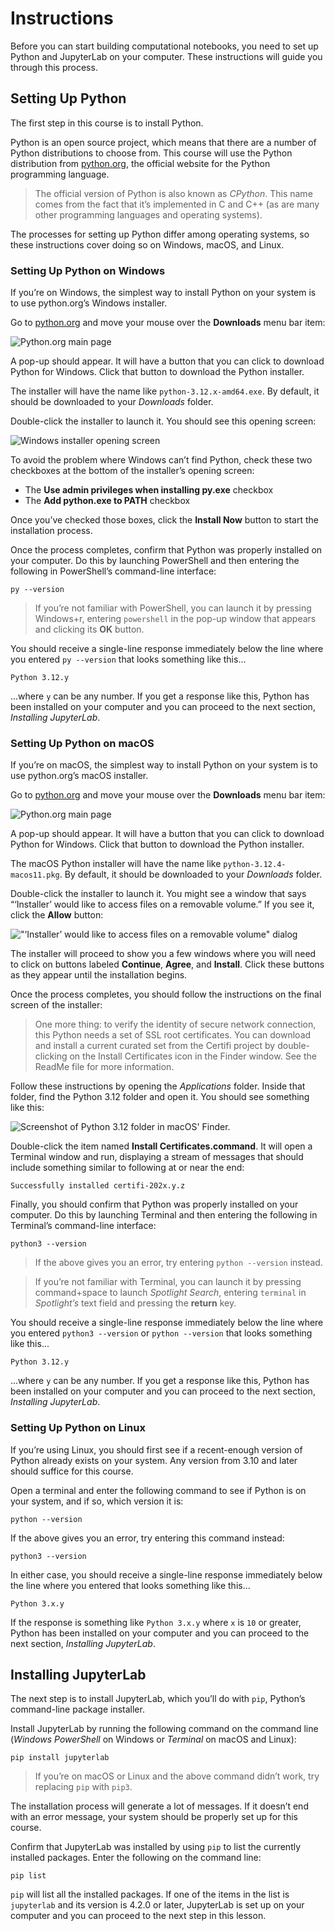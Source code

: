 # Instructions

Before you can start building computational notebooks, you need to set up Python and JupyterLab on your computer. These instructions will guide you through this process.


## Setting Up Python

The first step in this course is to install Python. 

Python is an open source project, which means that there are a number of Python distributions to choose from. This course will use the Python distribution from [python.org](https://www.python.org/), the official website for the Python programming language. 

> The official version of Python is also known as _CPython_. This name comes from the fact that it’s implemented in C and C++ (as are many other programming languages and operating systems).

The processes for setting up Python differ among operating systems, so these instructions cover doing so on Windows, macOS, and Linux.

### Setting Up Python on Windows

If you’re on Windows, the simplest way to install Python on your system is to use python.org’s Windows installer.

Go to [python.org](https://www.python.org/) and move your mouse over the **Downloads** menu bar item:

![Python.org main page](./images/python-site.png)

A pop-up should appear. It will have a button that you can click to download Python for Windows. Click that button to download the Python installer.

The installer will have the name like `python-3.12.x-amd64.exe`. By default, it should be downloaded to your _Downloads_ folder.

Double-click the installer to launch it. You should see this opening screen:

![Windows installer opening screen](./images/windows-installer.png)

To avoid the problem where Windows can’t find Python, check these two checkboxes at the bottom of the installer’s opening screen:

- The **Use admin privileges when installing py.exe** checkbox
- The **Add python.exe to PATH** checkbox

Once you’ve checked those boxes, click the **Install Now** button to start the installation process.

Once the process completes, confirm that Python was properly installed on your computer. Do this by launching PowerShell and then entering the following in PowerShell’s command-line interface:

```
py --version
```

> If you’re not familiar with PowerShell, you can launch it by pressing Windows+r, entering `powershell` in the pop-up window that appears and clicking its **OK** button.

You should receive a single-line response immediately below the line where you entered `py --version` that looks something like this...

```
Python 3.12.y
```

...where `y` can be any number. If you get a response like this, Python has been installed on your computer and you can proceed to the next section, _Installing JupyterLab_.

### Setting Up Python on macOS

If you’re on macOS, the simplest way to install Python on your system is to use python.org’s macOS installer.

Go to [python.org](https://www.python.org/) and move your mouse over the **Downloads** menu bar item:

![Python.org main page](./images/python-site.png)

A pop-up should appear. It will have a button that you can click to download Python for Windows. Click that button to download the Python installer.

The macOS Python installer will have the name like `python-3.12.4-macos11.pkg`. By default, it should be downloaded to your *Downloads* folder.

Double-click the installer to launch it. You might see a window that says “‘Installer’ would like to access files on a removable volume.” If you see it, click the **Allow** button:

!["‘Installer’ would like to access files on a removable volume" dialog]()

The installer will proceed to show you a few windows where you will need to click on buttons labeled **Continue**, **Agree**, and **Install**. Click these buttons as they appear until the installation begins.

Once the process completes, you should follow the instructions on the final screen of the installer:

> One more thing: to verify the identity of secure network connection, this Python needs a set of SSL root certificates. You can download and install a current curated set from the Certifi project by double-clicking on the Install Certificates icon in the Finder window. See the ReadMe file for more information.

Follow these instructions by opening the _Applications_ folder. Inside that folder, find the Python 3.12 folder and open it. You should see something like this:

![Screenshot of Python 3.12 folder in macOS' Finder.](./images/install-certificates%20on%20mac.png)

Double-click the item named **Install Certificates.command**. It will open a Terminal window and run, displaying a stream of messages that should include something similar to following at or near the end:

```
Successfully installed certifi-202x.y.z
```

Finally, you should confirm that Python was properly installed on your computer. Do this by launching Terminal and then entering the following in Terminal’s command-line interface:

```
python3 --version
```

> If the above gives you an error, try entering `python --version` instead.

> If you’re not familiar with Terminal, you can launch it by pressing command+space to launch _Spotlight Search_, entering `terminal` in _Spotlight’s_ text field and pressing the **return** key.

You should receive a single-line response immediately below the line where you entered `python3 --version` or `python --version` that looks something like this...

```
Python 3.12.y
```

...where `y` can be any number. If you get a response like this, Python has been installed on your computer and you can proceed to the next section, _Installing JupyterLab_.

### Setting Up Python on Linux

If you’re using Linux, you should first see if a recent-enough version of Python already exists on your system. Any version from 3.10 and later should suffice for this course.

Open a terminal and enter the following command to see if Python is on your system, and if so, which version it is:

```
python --version
```

If the above gives you an error, try entering this command instead:

```
python3 --version
```

In either case, you should receive a single-line response immediately below the line where you entered that looks something like this...

```
Python 3.x.y
```

If the response is something like `Python 3.x.y` where `x` is `10` or greater, Python has been installed on your computer and you can proceed to the next section, _Installing JupyterLab_.


## Installing JupyterLab

The next step is to install JupyterLab, which you’ll do with `pip`, Python’s command-line package installer.

Install JupyterLab by running the following command on the command line (*Windows PowerShell* on Windows or *Terminal* on macOS and Linux):

```
pip install jupyterlab
```

> If you’re on macOS or Linux and the above command didn’t work, try replacing `pip` with `pip3`.

The installation process will generate a lot of messages. If it doesn’t end with an error message, your system should be properly set up for this course.

Confirm that JupyterLab was installed by using `pip` to list the currently installed packages. Enter the following on the command line:

```
pip list
```

`pip` will list all the installed packages. If one of the items in the list is `jupyterlab` and its version is 4.2.0 or later, JupyterLab is set up on your computer and you can proceed to the next step in this lesson.
